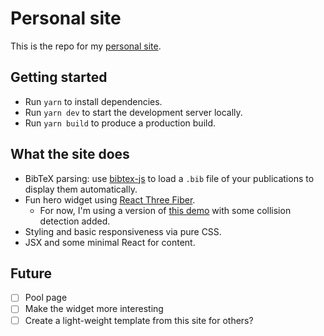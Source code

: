 # Personal site

This is the repo for my [personal site](https://www.cs.cmu.edu/~woden/). 
## Getting started

* Run `yarn` to install dependencies.
* Run `yarn dev` to start the development server locally.
* Run `yarn build` to produce a production build.

## What the site does

* BibTeX parsing: use [bibtex-js](https://github.com/digitalheir/bibtex-js) to load a `.bib` file of your publications to display them automatically.
* Fun hero widget using [React Three Fiber](https://docs.pmnd.rs/react-three-fiber/getting-started/introduction).
  * For now, I'm using a version of [this demo](https://codesandbox.io/s/ssbdsw) with some collision detection added.
* Styling and basic responsiveness via pure CSS.
* JSX and some minimal React for content.

## Future

* [ ] Pool page
* [ ] Make the widget more interesting
* [ ] Create a light-weight template from this site for others?